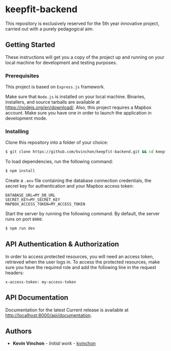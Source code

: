 # keepfit-backend
This repository is exclusively reserved for the 5th year innovative project, carried out with a purely pedagogical aim.

## Getting Started
These instructions will get you a copy of the project up and running on your local machine for development and testing purposes.

### Prerequisites
This project is based on `Express.js` framework.

Make sure that `Node.js` is installed on your local machine. Binaries, installers, and source tarballs are available at <https://nodejs.org/en/download/>. 
Also, this project requires a Mapbox account. Make sure you have one in order to launch the application in development mode.

### Installing
Clone this repository into a folder of your choice:
```bash
$ git clone https://github.com/kvinchon/keepfit-backend.git && cd keepfit-backend/
```

To load dependencies, run the following command: 
```bash
$ npm install
```

Create a `.env` file containing the database connection credentials, the secret key for authentication and your Mapbox access token:
```
DATABASE_URL=MY_DB_URL
SECRET_KEY=MY_SECRET_KEY
MAPBOX_ACCESS_TOKEN=MY_ACCESS_TOKEN
```

Start the server by running the following command. By default, the server runs on port `8000`:
```bash
$ npm run dev
```

## API Authentication & Authorization
In order to access protected resources, you will need an access token, retrieved when the user logs in.
To access the protected resources, make sure you have the required role and add the following line in the request headers:
```
x-access-token: my-access-token
```

## API Documentation
Documentation for the latest Current release is available at <http://localhost:8000/api/documentation>.

## Authors
* **Kevin Vinchon** - *Initial work* - [kvinchon](https://github.com/kvinchon)
